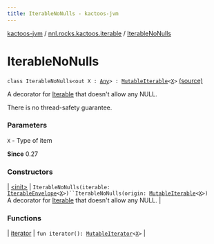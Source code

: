 ```yaml
---
title: IterableNoNulls - kactoos-jvm
---
```


[kactoos-jvm](../../index.html) / [nnl.rocks.kactoos.iterable](../index.html) / [IterableNoNulls](./index.html)

# IterableNoNulls

`class IterableNoNulls<out X : `[`Any`](https://kotlinlang.org/api/latest/jvm/stdlib/kotlin/-any/index.html)`> : `[`MutableIterable`](https://kotlinlang.org/api/latest/jvm/stdlib/kotlin.collections/-mutable-iterable/index.html)`<`[`X`](index.html#X)`>` [(source)](https://github.com/neonailol/kactoos/blob/master/kactoos-jvm/src/main/kotlin/nnl/rocks/kactoos/iterable/IterableNoNulls.kt#L17)

A decorator for [Iterable](https://kotlinlang.org/api/latest/jvm/stdlib/kotlin.collections/-iterable/index.html) that doesn't allow any NULL.

There is no thread-safety guarantee.

### Parameters

`X` - Type of item

**Since**
0.27

### Constructors

| [&lt;init&gt;](-init-.html) | `IterableNoNulls(iterable: `[`IterableEnvelope`](../-iterable-envelope/index.html)`<`[`X`](index.html#X)`>)``IterableNoNulls(origin: `[`MutableIterable`](https://kotlinlang.org/api/latest/jvm/stdlib/kotlin.collections/-mutable-iterable/index.html)`<`[`X`](index.html#X)`>)`<br>A decorator for [Iterable](https://kotlinlang.org/api/latest/jvm/stdlib/kotlin.collections/-iterable/index.html) that doesn't allow any NULL. |

### Functions

| [iterator](iterator.html) | `fun iterator(): `[`MutableIterator`](https://kotlinlang.org/api/latest/jvm/stdlib/kotlin.collections/-mutable-iterator/index.html)`<`[`X`](index.html#X)`>` |

